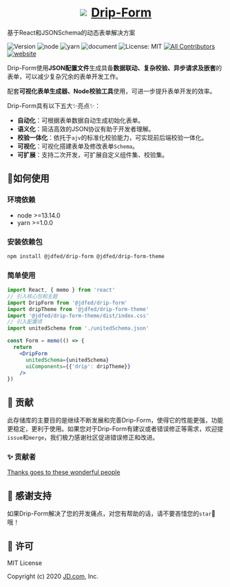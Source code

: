<a href='http://drip.jd.com/drip-form/index.html'>

<h1 style="display: flex; align-items: center; justify-content: center">
  <img src='https://storage.360buyimg.com/imgtools/7e0e546a96-d962c880-f9a2-11eb-bf08-d585041b7c80.svg'/>
  <span style="margin-left: 10px">Drip-Form</span>
</h1>
</a>
基于React和JSONSchema的动态表单解决方案

<!-- ALL-CONTRIBUTORS-BADGE:START - Do not remove or modify this section -->
[contributors]: https://img.shields.io/badge/all_contributors-12-orange.svg?style=flat-square 'Number of contributors on All-Contributors'
<!-- ALL-CONTRIBUTORS-BADGE:END -->

![Version](https://img.shields.io/badge/version-1.0.0-blue.svg?cacheSeconds=2592000)
![node](https://img.shields.io/badge/node-%3E%3D13.14.0-blue.svg)
![yarn](https://img.shields.io/badge/yarn-%3E%3D1.0.0-blue.svg)
![document](https://img.shields.io/badge/documentation-yes-brightgreen.svg)
![License: MIT](https://img.shields.io/badge/License-MIT-yellow.svg)
[![All Contributors][contributors]](./CONTRIBUTORS.md)
[![website](https://github.com/JDFED/drip-form/actions/workflows/website.yml/badge.svg?branch=dev)](https://github.com/JDFED/drip-form/actions/workflows/website.yml)


Drip-Form使用**JSON配置文件**生成具备**数据联动、复杂校验、异步请求及嵌套**的表单，可以减少复杂冗余的表单开发工作。

配套**可视化表单生成器、Node校验工具**使用，可进一步提升表单开发的效率。

Drip-Form具有以下五大✨亮点✨：

* **自动化**：可根据表单数据自动生成初始化表单。
* **语义化**：简洁高效的JSON协议有助于开发者理解。
* **校验一体化**：依托于`ajv`的标准化校验能力，可实现前后端校验一体化。
* **可视化**：可视化搭建表单及修改表单`Schema`。
* **可扩展**：支持二次开发，可扩展自定义组件集、校验集。

## 🔨如何使用
### 环境依赖

- node >=13.14.0
- yarn >=1.0.0

### 安装依赖包

```sh
npm install @jdfed/drip-form @jdfed/drip-form-theme
```

### 简单使用

```jsx
import React, { memo } from 'react'
// 引入核心包和主题
import DripForm from '@jdfed/drip-form'
import dripTheme from '@jdfed/drip-form-theme'
import '@jdfed/drip-form-theme/dist/index.css'
// 引入配置项
import unitedSchema from './unitedSchema.json'

const Form = memo(() => {
  return 
    <DripForm
      unitedSchema={unitedSchema}
      uiComponents={{'drip': dripTheme}}
    />
})
```

## 🤔 贡献
此存储库的主要目的是继续不断发展和完善Drip-Form，使得它的性能更强，功能更稳定，更利于使用。如果您对于Drip-Form有建议或者错误修正等需求，欢迎提`issue`和`merge`，我们极力感谢社区促进错误修正和改进。

### ✨ 贡献者

[Thanks goes to these wonderful people](./CONTRIBUTORS.md)

## 🌟 感谢支持

如果Drip-Form解决了您的开发痛点，对您有帮助的话，请不要吝惜您的`star`🌟哦！

## 📄 许可
MIT License

Copyright (c) 2020 <a href='https://www.jd.com/'>JD.com</a>, Inc.

